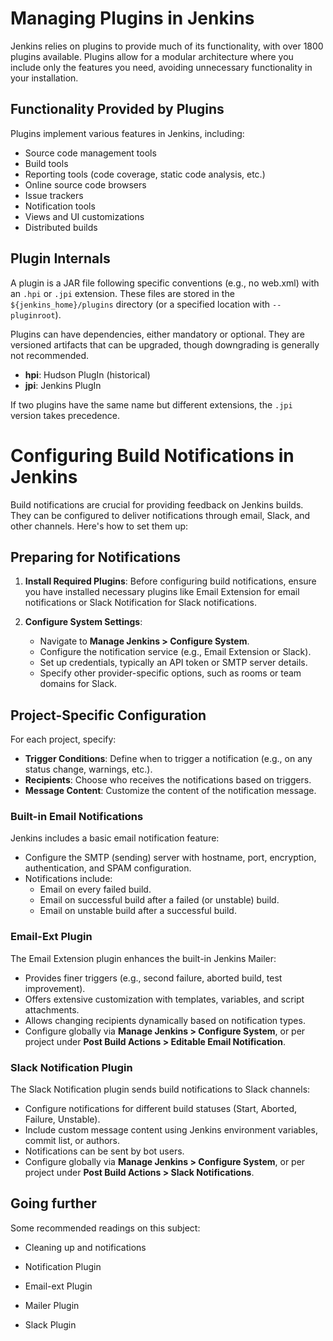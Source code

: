 # Managing Plugins in Jenkins

Jenkins relies on plugins to provide much of its functionality, with over 1800 plugins available. Plugins allow for a modular architecture where you include only the features you need, avoiding unnecessary functionality in your installation.

## Functionality Provided by Plugins

Plugins implement various features in Jenkins, including:

- Source code management tools
- Build tools
- Reporting tools (code coverage, static code analysis, etc.)
- Online source code browsers
- Issue trackers
- Notification tools
- Views and UI customizations
- Distributed builds

## Plugin Internals

A plugin is a JAR file following specific conventions (e.g., no web.xml) with an `.hpi` or `.jpi` extension. These files are stored in the `${jenkins_home}/plugins` directory (or a specified location with `--pluginroot`).

Plugins can have dependencies, either mandatory or optional. They are versioned artifacts that can be upgraded, though downgrading is generally not recommended.

- **hpi**: Hudson PlugIn (historical)
- **jpi**: Jenkins PlugIn

If two plugins have the same name but different extensions, the `.jpi` version takes precedence.

# Configuring Build Notifications in Jenkins

Build notifications are crucial for providing feedback on Jenkins builds. They can be configured to deliver notifications through email, Slack, and other channels. Here's how to set them up:

## Preparing for Notifications

1. **Install Required Plugins**: Before configuring build notifications, ensure you have installed necessary plugins like Email Extension for email notifications or Slack Notification for Slack notifications.

2. **Configure System Settings**:
   - Navigate to **Manage Jenkins > Configure System**.
   - Configure the notification service (e.g., Email Extension or Slack).
   - Set up credentials, typically an API token or SMTP server details.
   - Specify other provider-specific options, such as rooms or team domains for Slack.

## Project-Specific Configuration

For each project, specify:

- **Trigger Conditions**: Define when to trigger a notification (e.g., on any status change, warnings, etc.).
- **Recipients**: Choose who receives the notifications based on triggers.
- **Message Content**: Customize the content of the notification message.

### Built-in Email Notifications

Jenkins includes a basic email notification feature:
- Configure the SMTP (sending) server with hostname, port, encryption, authentication, and SPAM configuration.
- Notifications include:
  - Email on every failed build.
  - Email on successful build after a failed (or unstable) build.
  - Email on unstable build after a successful build.

### Email-Ext Plugin

The Email Extension plugin enhances the built-in Jenkins Mailer:
- Provides finer triggers (e.g., second failure, aborted build, test improvement).
- Offers extensive customization with templates, variables, and script attachments.
- Allows changing recipients dynamically based on notification types.
- Configure globally via **Manage Jenkins > Configure System**, or per project under **Post Build Actions > Editable Email Notification**.

### Slack Notification Plugin

The Slack Notification plugin sends build notifications to Slack channels:
- Configure notifications for different build statuses (Start, Aborted, Failure, Unstable).
- Include custom message content using Jenkins environment variables, commit list, or authors.
- Notifications can be sent by bot users.
- Configure globally via **Manage Jenkins > Configure System**, or per project under **Post Build Actions > Slack Notifications**.

## Going further

Some recommended readings on this subject:

- Cleaning up and notifications

- Notification Plugin

- Email-ext Plugin

- Mailer Plugin

- Slack Plugin